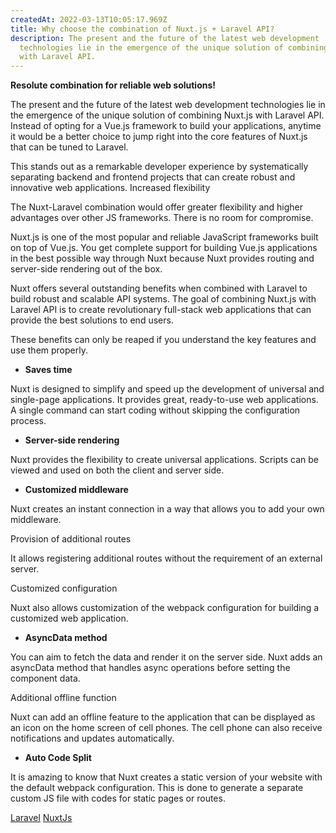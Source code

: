 ```yaml
---
createdAt: 2022-03-13T10:05:17.969Z
title: Why choose the combination of Nuxt.js + Laravel API?
description: The present and the future of the latest web development
  technologies lie in the emergence of the unique solution of combining Nuxt.js
  with Laravel API.
---
```

**Resolute combination for reliable web solutions!**

The present and the future of the latest web development technologies lie in the emergence of the unique solution of combining Nuxt.js with Laravel API. Instead of opting for a Vue.js framework to build your applications, anytime it would be a better choice to jump right into the core features of Nuxt.js that can be tuned to Laravel.

This stands out as a remarkable developer experience by systematically separating backend and frontend projects that can create robust and innovative web applications.
Increased flexibility

The Nuxt-Laravel combination would offer greater flexibility and higher advantages over other JS frameworks. There is no room for compromise.

Nuxt.js is one of the most popular and reliable JavaScript frameworks built on top of Vue.js. You get complete support for building Vue.js applications in the best possible way through Nuxt because Nuxt provides routing and server-side rendering out of the box.

Nuxt offers several outstanding benefits when combined with Laravel to build robust and scalable API systems. The goal of combining Nuxt.js with Laravel API is to create revolutionary full-stack web applications that can provide the best solutions to end users.

These benefits can only be reaped if you understand the key features and use them properly.

* **Saves time**

Nuxt is designed to simplify and speed up the development of universal and single-page applications. It provides great, ready-to-use web applications.
A single command can start coding without skipping the configuration process.

* **Server-side rendering**

Nuxt provides the flexibility to create universal applications. Scripts can be viewed and used on both the client and server side.

* **Customized middleware**

Nuxt creates an instant connection in a way that allows you to add your own middleware.

Provision of additional routes

It allows registering additional routes without the requirement of an external server.

Customized configuration

Nuxt also allows customization of the webpack configuration for building a customized web application.

* **AsyncData method**

You can aim to fetch the data and render it on the server side. Nuxt adds an asyncData method that handles async operations before setting the component data.

Additional offline function

Nuxt can add an offline feature to the application that can be displayed as an icon on the home screen of cell phones. The cell phone can also receive notifications and updates automatically.

* **Auto Code Split**

It is amazing to know that Nuxt creates a static version of your website with the default webpack configuration. This is done to generate a separate custom JS file with codes for static pages or routes.

[Laravel](https://laravel.com/) [NuxtJs](https://nuxtjs.org/)